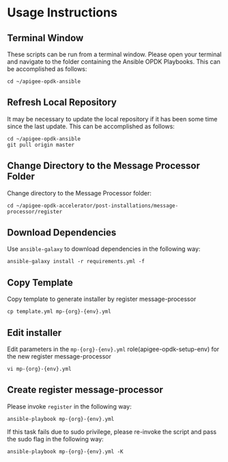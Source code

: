 # Usage Instructions

## Terminal Window
These scripts can be run from a terminal window. Please open your terminal and navigate to the folder
containing the Ansible OPDK Playbooks. This can be accomplished as follows: 

    cd ~/apigee-opdk-ansible

## Refresh Local Repository
It may be necessary to update the local repository if it has been some time since the last update.
This can be accomplished as follows: 

    cd ~/apigee-opdk-ansible
    git pull origin master

## Change Directory to the Message Processor Folder
Change directory to the Message Processor folder:

    cd ~/apigee-opdk-accelerator/post-installations/message-processor/register

## Download Dependencies
Use `ansible-galaxy` to download dependencies in the following way: 

    ansible-galaxy install -r requirements.yml -f

## Copy Template
Copy template to generate installer by register message-processor

    cp template.yml mp-{org}-{env}.yml
	
## Edit installer
Edit parameters in the `mp-{org}-{env}.yml` role(apigee-opdk-setup-env) for the new register message-processor

    vi mp-{org}-{env}.yml

## Create register message-processor 

Please invoke `register` in the following way:
    
    ansible-playbook mp-{org}-{env}.yml

If this task fails due to sudo privilege, please re-invoke the script and pass the sudo flag in the following way: 

    ansible-playbook mp-{org}-{env}.yml -K
